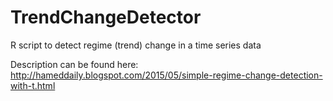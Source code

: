 # TrendChangeDetector
R script to detect regime (trend) change in a time series data

Description can be found here:
http://hameddaily.blogspot.com/2015/05/simple-regime-change-detection-with-t.html
